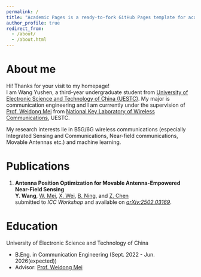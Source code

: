 ```yaml
---
permalink: /
title: "Academic Pages is a ready-to-fork GitHub Pages template for academic personal websites"
author_profile: true
redirect_from: 
  - /about/
  - /about.html
---
```


# About me
Hi! Thanks for your visit to my homepage!  
I am Wang Yushen, a third-year undergraduate student from [University of Electronic Science and Technology of China (UESTC)](https://www.uestc.edu.cn/). My major is communication engineering and I am currrently under the supervision of [Prof. Weidong Mei](https://faculty.uestc.edu.cn/meiweidong/zh_CN/index.htm) from [National Key Laboratory of Wireless Communications](https://www.ncl.uestc.edu.cn/), UESTC.

My research interests lie in B5G/6G wireless communications (especially Integrated Sensing and Communications, Near-field communications, Movable Antennas etc.) and machine learning.

# Publications
1. **Antenna Position Optimization for Movable Antenna-Empowered Near-Field Sensing**  
**Y. Wang**, [W. Mei](https://scholar.google.com/citations?user=JtHltIoAAAAJ&hl=zh-CN&oi=ao), [X. Wei](https://scholar.google.com/citations?user=pkDJmeMAAAAJ&hl=zh-CN), [B. Ning](https://scholar.google.com/citations?user=ftQU5UcAAAAJ&hl=zh-CN), and [Z. Chen](https://scholar.google.com/citations?user=wnGtLtsAAAAJ&hl=zh-CN)  
submitted to *ICC Workshop* and available on [*arXiv:2502.03169*](https://arxiv.org/pdf/2502.03169).

# Education
University of Electronic Science and Technology of China
* B.Eng. in Communication Engineering (Sept. 2022 - Jun. 2026(expected))
* Advisor: [Prof. Weidong Mei](https://faculty.uestc.edu.cn/meiweidong/zh_CN/index.htm)

